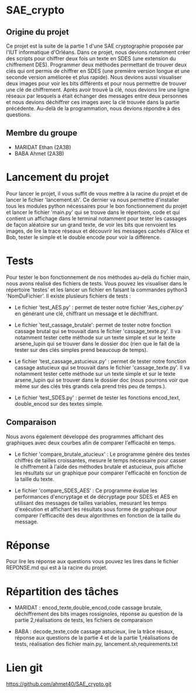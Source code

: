 # SAE_crypto

## Origine du projet
Ce projet est la suite de la partie 1 d'une SAE cryptographie proposée par l'IUT informatique d'Orléans. Dans ce projet, nous devions notamment créer des scripts pour chiffrer deux fois un texte en SDES (une extension du chiffrement DES). Programmer deux méthodes permettant de trouver deux clés qui ont permis de chiffrer en SDES (une première version longue et une seconde version améliorée et plus rapide). Nous devions aussi visualiser deux images pour voir les bits différents et pour nous permettre de trouver une clé de chiffrement. Après avoir trouvé la clé, nous devions lire une ligne réseaux par lesquels a était échanger des messages entre deux personnes et nous devions déchiffrer ces images avec la clé trouvée dans la partie précédente. Au-delà de la programmation, nous devions répondre à des questions.

## Membre du groupe

- MARIDAT Ethan (2A3B)
- BABA Ahmet (2A3B)

# Lancement du projet
Pour lancer le projet, il vous suffit de vous mettre à la racine du projet et de lancer le fichier 'lancement.sh'. Ce dernier va nous permettre d'installer tous les modules python nécessaires pour le bon fonctionnement du projet et lancer le fichier 'main.py' qui se trouve dans le répertoire, code et qui contient un affichage dans le terminal notamment pour tester les cassages de façon aléatoire sur un grand texte, de voir les bits que renvoient les images, de lire la trace réseaux et découvrir les messages cachés d'Alice et Bob, tester le simple et le double encode pour voir la différence.

# Tests
Pour tester le bon fonctionnement de nos méthodes au-delà du fichier main, nous avons réalisé des fichiers de tests. Vous pouvez les visualiser dans le répertoire 'testes' et les lancer un fichier en faisant la commandes python3 'NomDuFichier'. Il existe plusieurs fichiers de tests :
- Le fichier 'test_AES.py' : permet de tester notre fichier 'Aes_cipher.py'
en générant une clé, chiffrant un message et le déchiffrant.

- Le fichier 'test_cassage_brutale': permet de tester notre fonction cassage brutal qui se trouvait dans le fichier 'cassage_texte.py'. Il va notamment tester cette méthode sur un texte simple et sur le texte arsene_lupin qui se trouver dans le dossier doc (rien que le fait de la tester sur des clés simples prend beaucoup de temps).


- Le fichier 'test_cassage_astucieux.py' : permet de tester notre fonction cassage astucieux qui se trouvait dans le fichier 'cassage_texte.py'. Il va notamment tester cette méthode sur un texte simple et sur le texte arsene_lupin qui se trouver dans le dossier doc (nous pourrons voir que même sur des clés très grands cela prend très peu de temps.).

- Le fichier 'test_SDES.py' : permet de tester les fonctions encod_text, double_encod sur des textes simple.

## Comparaison

Nous avons également développé des programmes affichant des graphiques avec deux courbes afin de comparer l'efficacité en temps.

- Le fichier 'compare_brutale_atucieux' : Le programme génère des textes chiffrés de tailles croissantes, mesure le temps nécessaire pour casser le chiffrement à l'aide des méthodes brutale et astucieux, puis affiche les résultats sur un graphique pour comparer l'efficacité en fonction de la taille du texte.

- Le fichier 'compare_SDES_AES' :  Ce programme évalue les performances d'encryptage et de décryptage pour SDES et AES en utilisant des messages de tailles variables, mesurant les temps d'exécution et affichant les résultats sous forme de graphique pour comparer l'efficacité des deux algorithmes en fonction de la taille du message.

# Réponse

Pour lire les réponse aux questions vous pouvez les lires dans le fichier REPONSE.md qui est à la racine du projet.

# Répartition des tâches

- MARIDAT : encod_texte,double_encod,code cassage brutale, déchiffrement des bits images rossignoles, réponse au question de la partie 2,réalisations de tests, les fichiers de comparaison

- BABA : decode_texte,code cassage astucieux, lire la trâce résaux, réponse aux questions de la partie 4 et de la partie 1,réalisations de tests, réalisation des fichier main.py, lancement.sh,requirements.txt

# Lien git

https://github.com/ahmet40/SAE_crypto.git